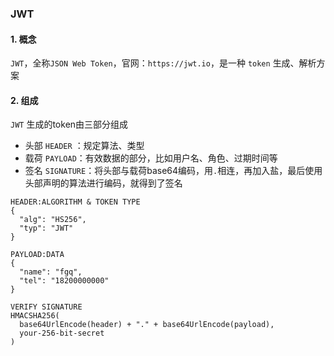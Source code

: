 ### JWT
#### 1. 概念
`JWT`，全称`JSON Web Token`，官网：`https://jwt.io`，是一种 `token` 生成、解析方案

#### 2. 组成
`JWT` 生成的token由三部分组成
* 头部 `HEADER` ：规定算法、类型
* 载荷 `PAYLOAD`：有效数据的部分，比如用户名、角色、过期时间等
* 签名 `SIGNATURE`：将头部与载荷base64编码，用`.`相连，再加入盐，最后使用头部声明的算法进行编码，就得到了签名
   
```
HEADER:ALGORITHM & TOKEN TYPE
{
  "alg": "HS256",
  "typ": "JWT"
}

PAYLOAD:DATA
{
  "name": "fgq",
  "tel": "18200000000"
}

VERIFY SIGNATURE
HMACSHA256(
  base64UrlEncode(header) + "." + base64UrlEncode(payload),
  your-256-bit-secret
) 
``` 
